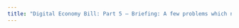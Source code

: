 ```yaml
---
title: "Digital Economy Bill: Part 5 – Briefing: A few problems which need to be addressed"
---
```




